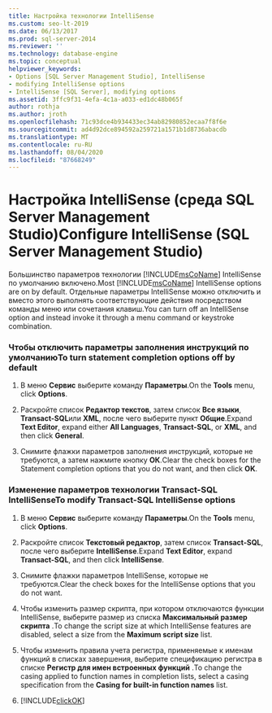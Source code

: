 ```yaml
---
title: Настройка технологии IntelliSense
ms.custom: seo-lt-2019
ms.date: 06/13/2017
ms.prod: sql-server-2014
ms.reviewer: ''
ms.technology: database-engine
ms.topic: conceptual
helpviewer_keywords:
- Options [SQL Server Management Studio], IntelliSense
- modifying IntelliSense options
- IntelliSense [SQL Server], modifying options
ms.assetid: 3ffc9f31-4efa-4c1a-a033-ed1dc48b065f
author: rothja
ms.author: jroth
ms.openlocfilehash: 71c93dce4b934433ec34ab82980852ecaa7f8f6e
ms.sourcegitcommit: ad4d92dce894592a259721a1571b1d8736abacdb
ms.translationtype: MT
ms.contentlocale: ru-RU
ms.lasthandoff: 08/04/2020
ms.locfileid: "87668249"
---
```

# <a name="configure-intellisense-sql-server-management-studio"></a><span data-ttu-id="e6a31-102">Настройка IntelliSense (среда SQL Server Management Studio)</span><span class="sxs-lookup"><span data-stu-id="e6a31-102">Configure IntelliSense (SQL Server Management Studio)</span></span>
  <span data-ttu-id="e6a31-103">Большинство параметров технологии [!INCLUDE[msCoName](../../includes/msconame-md.md)] IntelliSense по умолчанию включено.</span><span class="sxs-lookup"><span data-stu-id="e6a31-103">Most [!INCLUDE[msCoName](../../includes/msconame-md.md)] IntelliSense options are on by default.</span></span> <span data-ttu-id="e6a31-104">Отдельные параметры IntelliSense можно отключить и вместо этого выполнять соответствующие действия посредством команды меню или сочетания клавиш.</span><span class="sxs-lookup"><span data-stu-id="e6a31-104">You can turn off an IntelliSense option and instead invoke it through a menu command or keystroke combination.</span></span>  
  
### <a name="to-turn-statement-completion-options-off-by-default"></a><span data-ttu-id="e6a31-105">Чтобы отключить параметры заполнения инструкций по умолчанию</span><span class="sxs-lookup"><span data-stu-id="e6a31-105">To turn statement completion options off by default</span></span>  
  
1.  <span data-ttu-id="e6a31-106">В меню **Сервис** выберите команду **Параметры**.</span><span class="sxs-lookup"><span data-stu-id="e6a31-106">On the **Tools** menu, click **Options**.</span></span>  
  
2.  <span data-ttu-id="e6a31-107">Раскройте список **Редактор текстов**, затем список **Все языки**, **Transact-SQL**или **XML**, после чего выберите пункт **Общие**.</span><span class="sxs-lookup"><span data-stu-id="e6a31-107">Expand **Text Editor**, expand either **All Languages**, **Transact-SQL**, or **XML**, and then click **General**.</span></span>  
  
3.  <span data-ttu-id="e6a31-108">Снимите флажки параметров заполнения инструкций, которые не требуются, а затем нажмите кнопку **ОК**.</span><span class="sxs-lookup"><span data-stu-id="e6a31-108">Clear the check boxes for the Statement completion options that you do not want, and then click **OK**.</span></span>  
  
### <a name="to-modify-transact-sql-intellisense-options"></a><span data-ttu-id="e6a31-109">Изменение параметров технологии Transact-SQL IntelliSense</span><span class="sxs-lookup"><span data-stu-id="e6a31-109">To modify Transact-SQL IntelliSense options</span></span>  
  
1.  <span data-ttu-id="e6a31-110">В меню **Сервис** выберите команду **Параметры**.</span><span class="sxs-lookup"><span data-stu-id="e6a31-110">On the **Tools** menu, click **Options**.</span></span>  
  
2.  <span data-ttu-id="e6a31-111">Раскройте список **Текстовый редактор**, затем список **Transact-SQL**, после чего выберите **IntelliSense**.</span><span class="sxs-lookup"><span data-stu-id="e6a31-111">Expand **Text Editor**, expand **Transact-SQL**, and then click **IntelliSense**.</span></span>  
  
3.  <span data-ttu-id="e6a31-112">Снимите флажки параметров IntelliSense, которые не требуются.</span><span class="sxs-lookup"><span data-stu-id="e6a31-112">Clear the check boxes for the IntelliSense options that you do not want.</span></span>  
  
4.  <span data-ttu-id="e6a31-113">Чтобы изменить размер скрипта, при котором отключаются функции IntelliSense, выберите размер из списка **Максимальный размер скрипта** .</span><span class="sxs-lookup"><span data-stu-id="e6a31-113">To change the script size at which IntelliSense features are disabled, select a size from the **Maximum script size** list.</span></span>  
  
5.  <span data-ttu-id="e6a31-114">Чтобы изменить правила учета регистра, применяемые к именам функций в списках завершения, выберите спецификацию регистра в списке **Регистр для имен встроенных функций** .</span><span class="sxs-lookup"><span data-stu-id="e6a31-114">To change the casing applied to function names in completion lists, select a casing specification from the **Casing for built-in function names** list.</span></span>  
  
6.  [!INCLUDE[clickOK](../../includes/clickok-md.md)]  
  
  
